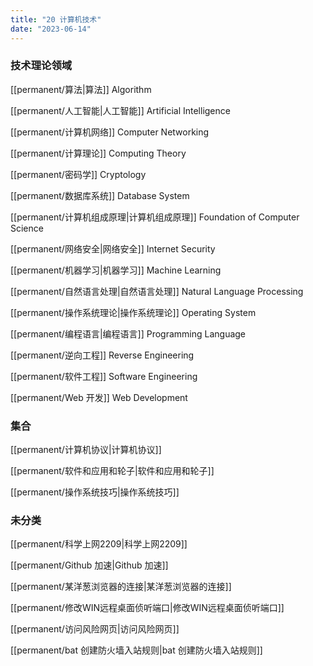 ```yaml
---
title: "20 计算机技术"
date: "2023-06-14"
---
```


### 技术理论领域
[[permanent/算法|算法]] Algorithm

[[permanent/人工智能|人工智能]] Artificial Intelligence

[[permanent/计算机网络]] Computer Networking

[[permanent/计算理论]] Computing Theory

[[permanent/密码学]] Cryptology

[[permanent/数据库系统]] Database System

[[permanent/计算机组成原理|计算机组成原理]] Foundation of Computer Science

[[permanent/网络安全|网络安全]] Internet Security

[[permanent/机器学习|机器学习]] Machine Learning

[[permanent/自然语言处理|自然语言处理]] Natural Language Processing

[[permanent/操作系统理论|操作系统理论]] Operating System

[[permanent/编程语言|编程语言]] Programming Language

[[permanent/逆向工程]] Reverse Engineering

[[permanent/软件工程]] Software Engineering

[[permanent/Web 开发]] Web Development


### 集合
[[permanent/计算机协议|计算机协议]]

[[permanent/软件和应用和轮子|软件和应用和轮子]]

[[permanent/操作系统技巧|操作系统技巧]]


### 未分类
[[permanent/科学上网2209|科学上网2209]]

[[permanent/Github 加速|Github 加速]]

[[permanent/某洋葱浏览器的连接|某洋葱浏览器的连接]]

[[permanent/修改WIN远程桌面侦听端口|修改WIN远程桌面侦听端口]]

[[permanent/访问风险网页|访问风险网页]]

[[permanent/bat 创建防火墙入站规则|bat 创建防火墙入站规则]]

